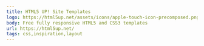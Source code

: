 ```yaml
---
title: HTML5 UP! Site Templates
logo: https://html5up.net/assets/icons/apple-touch-icon-precomposed.png
body: Free fully responsive HTML5 and CSS3 templates
url: https://html5up.net/
tags: css,inspiration,layout
---
```

